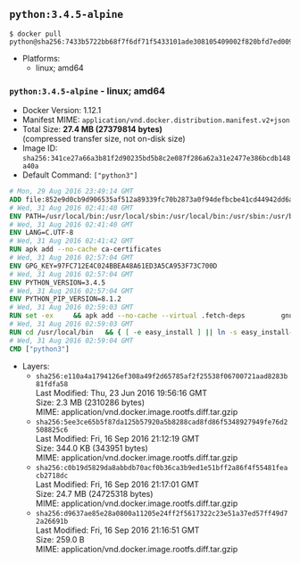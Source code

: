 ## `python:3.4.5-alpine`

```console
$ docker pull python@sha256:7433b5722bb68f7f6df71f5433101ade308105409002f820bfd7ed00909fb3e9
```

-	Platforms:
	-	linux; amd64

### `python:3.4.5-alpine` - linux; amd64

-	Docker Version: 1.12.1
-	Manifest MIME: `application/vnd.docker.distribution.manifest.v2+json`
-	Total Size: **27.4 MB (27379814 bytes)**  
	(compressed transfer size, not on-disk size)
-	Image ID: `sha256:341ce27a66a3b81f2d90235bd5b8c2e087f286a62a31e2477e386bcdb148a40a`
-	Default Command: `["python3"]`

```dockerfile
# Mon, 29 Aug 2016 23:49:14 GMT
ADD file:852e9d0cb9d906535af512a89339fc70b2873a0f94defbcbe41cd44942dd6ac8 in / 
# Wed, 31 Aug 2016 02:41:40 GMT
ENV PATH=/usr/local/bin:/usr/local/sbin:/usr/local/bin:/usr/sbin:/usr/bin:/sbin:/bin
# Wed, 31 Aug 2016 02:41:40 GMT
ENV LANG=C.UTF-8
# Wed, 31 Aug 2016 02:41:42 GMT
RUN apk add --no-cache ca-certificates
# Wed, 31 Aug 2016 02:57:04 GMT
ENV GPG_KEY=97FC712E4C024BBEA48A61ED3A5CA953F73C700D
# Wed, 31 Aug 2016 02:57:04 GMT
ENV PYTHON_VERSION=3.4.5
# Wed, 31 Aug 2016 02:57:04 GMT
ENV PYTHON_PIP_VERSION=8.1.2
# Wed, 31 Aug 2016 02:59:03 GMT
RUN set -ex 	&& apk add --no-cache --virtual .fetch-deps 		gnupg 		openssl 		tar 		xz 		&& wget -O python.tar.xz "https://www.python.org/ftp/python/${PYTHON_VERSION%%[a-z]*}/Python-$PYTHON_VERSION.tar.xz" 	&& wget -O python.tar.xz.asc "https://www.python.org/ftp/python/${PYTHON_VERSION%%[a-z]*}/Python-$PYTHON_VERSION.tar.xz.asc" 	&& export GNUPGHOME="$(mktemp -d)" 	&& gpg --keyserver ha.pool.sks-keyservers.net --recv-keys "$GPG_KEY" 	&& gpg --batch --verify python.tar.xz.asc python.tar.xz 	&& rm -r "$GNUPGHOME" python.tar.xz.asc 	&& mkdir -p /usr/src/python 	&& tar -xJC /usr/src/python --strip-components=1 -f python.tar.xz 	&& rm python.tar.xz 		&& apk add --no-cache --virtual .build-deps  		bzip2-dev 		gcc 		libc-dev 		linux-headers 		make 		ncurses-dev 		openssl 		openssl-dev 		pax-utils 		readline-dev 		sqlite-dev 		tcl-dev 		tk 		tk-dev 		xz-dev 		zlib-dev 	&& apk del .fetch-deps 		&& cd /usr/src/python 	&& ./configure 		--enable-loadable-sqlite-extensions 		--enable-shared 	&& make -j$(getconf _NPROCESSORS_ONLN) 	&& make install 		&& if [ ! -e /usr/local/bin/pip3 ]; then : 		&& wget -O /tmp/get-pip.py 'https://bootstrap.pypa.io/get-pip.py' 		&& python3 /tmp/get-pip.py "pip==$PYTHON_PIP_VERSION" 		&& rm /tmp/get-pip.py 	; fi 	&& pip3 install --no-cache-dir --upgrade --force-reinstall "pip==$PYTHON_PIP_VERSION" 	&& [ "$(pip list |tac|tac| awk -F '[ ()]+' '$1 == "pip" { print $2; exit }')" = "$PYTHON_PIP_VERSION" ] 		&& find /usr/local -depth 		\( 			\( -type d -a -name test -o -name tests \) 			-o 			\( -type f -a -name '*.pyc' -o -name '*.pyo' \) 		\) -exec rm -rf '{}' + 	&& runDeps="$( 		scanelf --needed --nobanner --recursive /usr/local 			| awk '{ gsub(/,/, "\nso:", $2); print "so:" $2 }' 			| sort -u 			| xargs -r apk info --installed 			| sort -u 	)" 	&& apk add --virtual .python-rundeps $runDeps 	&& apk del .build-deps 	&& rm -rf /usr/src/python ~/.cache
# Wed, 31 Aug 2016 02:59:03 GMT
RUN cd /usr/local/bin 	&& { [ -e easy_install ] || ln -s easy_install-* easy_install; } 	&& ln -s idle3 idle 	&& ln -s pydoc3 pydoc 	&& ln -s python3 python 	&& ln -s python3-config python-config
# Wed, 31 Aug 2016 02:59:04 GMT
CMD ["python3"]
```

-	Layers:
	-	`sha256:e110a4a1794126ef308a49f2d65785af2f25538f06700721aad8283b81fdfa58`  
		Last Modified: Thu, 23 Jun 2016 19:56:16 GMT  
		Size: 2.3 MB (2310286 bytes)  
		MIME: application/vnd.docker.image.rootfs.diff.tar.gzip
	-	`sha256:5ee3ce65b5f87da125b57920a5b8288cad8fd86f5348927949fe76d2508825c6`  
		Last Modified: Fri, 16 Sep 2016 21:12:19 GMT  
		Size: 344.0 KB (343951 bytes)  
		MIME: application/vnd.docker.image.rootfs.diff.tar.gzip
	-	`sha256:c0b19d5829da8abbdb70acf0b36ca3b9ed1e51bff2a86f4f55481feacb2718dc`  
		Last Modified: Fri, 16 Sep 2016 21:17:01 GMT  
		Size: 24.7 MB (24725318 bytes)  
		MIME: application/vnd.docker.image.rootfs.diff.tar.gzip
	-	`sha256:d9637ae85e28a0800a11205e24ff2f5617322c23e51a37ed57ff49d72a26691b`  
		Last Modified: Fri, 16 Sep 2016 21:16:51 GMT  
		Size: 259.0 B  
		MIME: application/vnd.docker.image.rootfs.diff.tar.gzip
